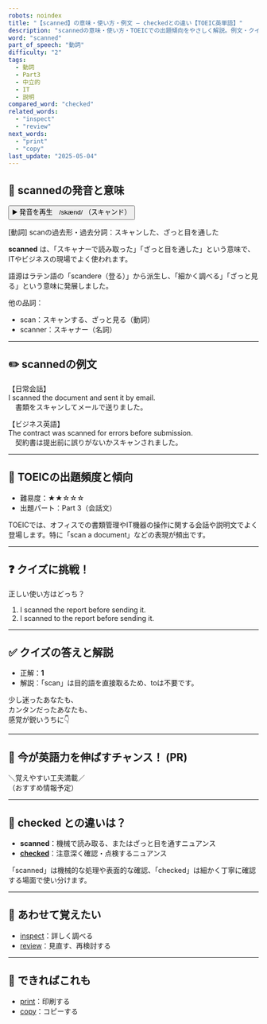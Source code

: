 ```yaml
---
robots: noindex
title: "【scanned】の意味・使い方・例文 ― checkedとの違い【TOEIC英単語】"
description: "scannedの意味・使い方・TOEICでの出題傾向をやさしく解説。例文・クイズ付きでcheckedとの違いもわかりやすく学べます。"
word: "scanned"
part_of_speech: "動詞"
difficulty: "2"
tags:
  - 動詞
  - Part3
  - 中立的
  - IT
  - 説明
compared_word: "checked"
related_words:
  - "inspect"
  - "review"
next_words:
  - "print"
  - "copy"
last_update: "2025-05-04"
---
```


## 🔰 scannedの発音と意味

<button class="play-audio" onclick="playTTS('scanned')">
  <span class="play-audio-main">
    ▶️ 発音を再生　/skænd/
  </span>
  <span class="play-audio-sub">
    （スキャンド）
  </span>
</button>

[動詞] scanの過去形・過去分詞：スキャンした、ざっと目を通した

**scanned** は、「スキャナーで読み取った」「ざっと目を通した」という意味で、ITやビジネスの現場でよく使われます。

語源はラテン語の「scandere（登る）」から派生し、「細かく調べる」「ざっと見る」という意味に発展しました。

他の品詞：  
- scan：スキャンする、ざっと見る（動詞）
- scanner：スキャナー（名詞）

---

## ✏️ scannedの例文

【日常会話】  
I scanned the document and sent it by email.  
　書類をスキャンしてメールで送りました。

【ビジネス英語】  
The contract was scanned for errors before submission.  
　契約書は提出前に誤りがないかスキャンされました。

---

## 🎯 TOEICの出題頻度と傾向

- 難易度：★★☆☆☆
- 出題パート：Part 3（会話文）

TOEICでは、オフィスでの書類管理やIT機器の操作に関する会話や説明文でよく登場します。特に「scan a document」などの表現が頻出です。

---

## ❓ クイズに挑戦！

正しい使い方はどっち？

1. I scanned the report before sending it.  
2. I scanned to the report before sending it.

---

## ✅ クイズの答えと解説

- 正解：**1**
- 解説：「scan」は目的語を直接取るため、toは不要です。

少し迷ったあなたも、  
カンタンだったあなたも、  
感覚が鋭いうちに👇️

---

## 🚀 今が英語力を伸ばすチャンス！ (PR)

<div class="info-center">
＼覚えやすい工夫満載／<br>  
（おすすめ情報予定）
</div>

---

## 🤔  checked との違いは？

- **scanned**：機械で読み取る、またはざっと目を通すニュアンス
- **[checked](/word/checked)**：注意深く確認・点検するニュアンス

「scanned」は機械的な処理や表面的な確認、「checked」は細かく丁寧に確認する場面で使い分けます。

---

## 🧩 あわせて覚えたい

- [inspect](/word/inspect)：詳しく調べる
- [review](/word/review)：見直す、再検討する

---

## 📖 できればこれも

- [print](/word/print)：印刷する
- [copy](/word/copy)：コピーする

<!-- cvid: aid06_bid29 -->
